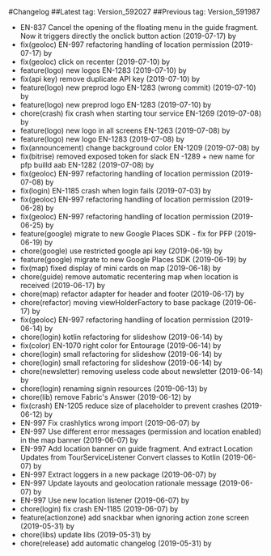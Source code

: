 #Changelog
##Latest tag: Version_592027
##Previous tag: Version_591987
* EN-837 Cancel the opening of the floating menu in the guide fragment. Now it triggers directly the onclick button action (2019-07-17) by <Francois Pellissier>
* fix(geoloc) EN-997 refactoring handling of location permission (2019-07-17) by <Francois Pellissier>
* fix(geoloc) click on recenter (2019-07-10) by <Francois Pellissier>
* feature(logo) new logos EN-1283 (2019-07-10) by <Francois Pellissier>
* fix(api key) remove duplicate API key (2019-07-10) by <Francois Pellissier>
* feature(logo) new preprod logo EN-1283 (wrong commit) (2019-07-10) by <Francois Pellissier>
* feature(logo) new preprod logo EN-1283 (2019-07-10) by <Francois Pellissier>
* chore(crash) fix crash when starting tour service EN-1269 (2019-07-08) by <Francois Pellissier>
* feature(logo) new logo in all screens EN-1263 (2019-07-08) by <Francois Pellissier>
* feature(logo) new logo EN-1283 (2019-07-08) by <Francois Pellissier>
* fix(announcement) change background color EN-1209 (2019-07-08) by <Francois Pellissier>
* fix(bitrise) removed exposed token for slack EN -1289 + new name for pfp  builld aab EN-1282 (2019-07-08) by <Francois Pellissier>
* fix(geoloc) EN-997 refactoring handling of location permission (2019-07-08) by <Francois Pellissier>
* fix(login) EN-1185 crash when login fails (2019-07-03) by <Francois Pellissier>
* fix(geoloc) EN-997 refactoring handling of location permission (2019-06-28) by <Francois Pellissier>
* fix(geoloc) EN-997 refactoring handling of location permission (2019-06-25) by <Francois Pellissier>
* feature(google) migrate to new  Google Places SDK - fix for PFP (2019-06-19) by <Francois Pellissier>
* chore(google) use restricted google api key (2019-06-19) by <Francois Pellissier>
* feature(google) migrate to new  Google Places SDK (2019-06-19) by <Francois Pellissier>
* fix(map) fixed display of mini cards on map (2019-06-18) by <Francois Pellissier>
* chore(guide) remove automatic recentering map when location is received (2019-06-17) by <Francois Pellissier>
* chore(map) refactor adapter for header and footer (2019-06-17) by <Francois Pellissier>
* chore(refactor) moving viewHolderFactory to base package (2019-06-17) by <Francois Pellissier>
* fix(geoloc) EN-997 refactoring handling of location permission (2019-06-14) by <Francois Pellissier>
* chore(login) kotlin refactoring for slideshow (2019-06-14) by <Francois Pellissier>
* fix(color) EN-1070 right color for Entourage (2019-06-14) by <Francois Pellissier>
* chore(login) small refactoring for slideshow (2019-06-14) by <Francois Pellissier>
* chore(login) small refactoring for slideshow (2019-06-14) by <Francois Pellissier>
* chore(newsletter) removing useless code about newsletter (2019-06-14) by <Francois Pellissier>
* chore(login) renaming signin resources (2019-06-13) by <Francois Pellissier>
* chore(lib) remove Fabric's Answer (2019-06-12) by <Francois Pellissier>
* fix(crash) EN-1205 reduce size of placeholder to prevent crashes (2019-06-12) by <Francois Pellissier>
* EN-997 Fix crashlytics wrong import (2019-06-07) by <Francois Pellissier>
* EN-997 Use different error messages (permission and location enabled) in the map banner (2019-06-07) by <Francois Pellissier>
* EN-997 Add location banner on guide fragment. And extract Location Updates from TourServiceListener Convert classes to Kotlin (2019-06-07) by <Francois Pellissier>
* EN-997 Extract loggers in a new package (2019-06-07) by <Francois Pellissier>
* EN-997 Update layouts and geolocation rationale message (2019-06-07) by <Francois Pellissier>
* EN-997 Use new location listener (2019-06-07) by <Francois Pellissier>
* chore(login) fix crash EN-1185 (2019-06-07) by <Francois Pellissier>
* feature(actionzone) add snackbar when ignoring action zone screen (2019-05-31) by <Francois Pellissier>
* chore(libs) update libs (2019-05-31) by <Francois Pellissier>
* chore(release) add automatic changelog (2019-05-31) by <Francois Pellissier>
